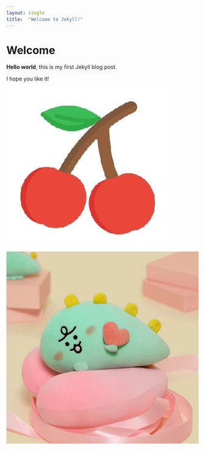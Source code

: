 ```yaml
---
layout: single
title:  "Welcome to Jekyll!"
---
```



# Welcome

**Hello world**, this is my first Jekyll blog post.

I hope you like it! 

![images](../images/2022-07-07-first-posting/cherry.png)
![images](../images/2022-07-07-first-posting/slack.png)
